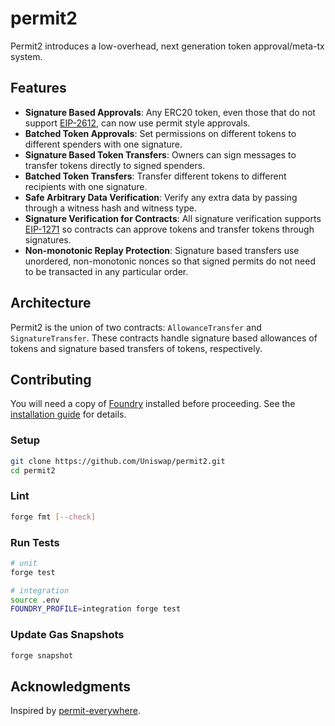 # permit2

Permit2 introduces a low-overhead, next generation token approval/meta-tx system.

## Features

- **Signature Based Approvals**: Any ERC20 token, even those that do not support [EIP-2612](https://eips.ethereum.org/EIPS/eip-2612), can now use permit style approvals.
- **Batched Token Approvals**: Set permissions on different tokens to different spenders with one signature.
- **Signature Based Token Transfers**: Owners can sign messages to transfer tokens directly to signed spenders.
- **Batched Token Transfers**: Transfer different tokens to different recipients with one signature.
- **Safe Arbitrary Data Verification**: Verify any extra data by passing through a witness hash and witness type.
- **Signature Verification for Contracts**: All signature verification supports [EIP-1271](https://eips.ethereum.org/EIPS/eip-1271) so contracts can approve tokens and transfer tokens through signatures.
- **Non-monotonic Replay Protection**: Signature based transfers use unordered, non-monotonic nonces so that signed permits do not need to be transacted in any particular order.

## Architecture

Permit2 is the union of two contracts: `AllowanceTransfer` and `SignatureTransfer`. These contracts handle signature based allowances of tokens and signature based transfers of tokens, respectively.

## Contributing

You will need a copy of [Foundry](https://github.com/foundry-rs/foundry) installed before proceeding. See the [installation guide](https://github.com/foundry-rs/foundry#installation) for details.

### Setup

```sh
git clone https://github.com/Uniswap/permit2.git
cd permit2
```

### Lint

```sh
forge fmt [--check]
```

### Run Tests

```sh
# unit
forge test

# integration
source .env
FOUNDRY_PROFILE=integration forge test
```

### Update Gas Snapshots

```sh
forge snapshot
```

## Acknowledgments

Inspired by [permit-everywhere](https://github.com/merklejerk/permit-everywhere).
